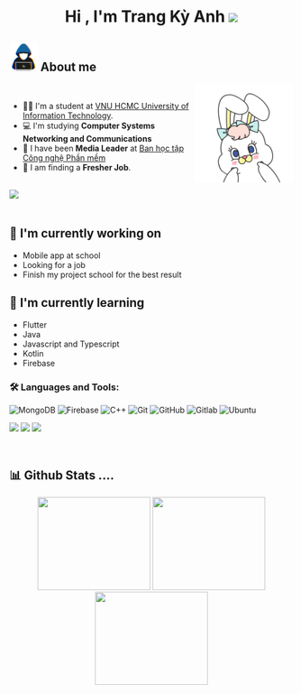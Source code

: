 
<h1 align="center"><b>Hi , I'm Trang Kỳ Anh </b><img src="https://media.giphy.com/media/hvRJCLFzcasrR4ia7z/giphy.gif" width="35"></h1>

## <picture><img src = "https://github.com/0xAbdulKhalid/0xAbdulKhalid/raw/main/assets/mdImages/about_me.gif" width = 50px></picture> **About me**

<picture> <img align="right" src="https://github.com/AllieInJune04/AllieInJune04/blob/main/mygif.gif" border="none" width = 175px></picture>

<br>

- :man_student: I'm a student at [VNU HCMC University of Information Technology](https://www.uit.edu.vn/).
- 💻 I'm studying **Computer Systems Networking and Communications**
- 👧 I have been **Media Leader** at [Ban học tập Công nghệ Phần mềm](https://www.facebook.com/bhtcnpm/)
- :dart: I am finding a **Fresher Job**.
<br><br>

<img src="https://user-images.githubusercontent.com/73097560/115834477-dbab4500-a447-11eb-908a-139a6edaec5c.gif"><br><br>

## 🔭 I'm currently working on

- Mobile app at school
- Looking for a job
- Finish my project school for the best result

## 🌱 I'm currently learning

- Flutter
- Java
- Javascript and Typescript
- Kotlin
- Firebase

### 🛠️ Languages and Tools:

![MongoDB](https://img.shields.io/badge/-MongoDB-black?style=flat-square&logo=mongodb)
![Firebase](https://img.shields.io/badge/-Firebase-black?style=flat-square&logo=Firebase)
![C++](https://img.shields.io/badge/-C++-black?style=flat-square&logo=c)
![Git](https://img.shields.io/badge/-Git-black?style=flat-square&logo=git)
![GitHub](https://img.shields.io/badge/-GitHub-black?style=flat-square&logo=github)
![Gitlab](https://img.shields.io/badge/-Gitlab-black?style=flat-square&logo=gitlab)
![Ubuntu](https://img.shields.io/badge/-Ubuntu-black?style=flat-square&logo=ubuntu)

![](https://img.shields.io/badge/Tools-Figma-informational?style=flat&logo=Figma&color=F24E1E)
![](https://img.shields.io/badge/Tools-Git-informational?style=flat&logo=Git&color=F05032)
![](https://img.shields.io/badge/Tools-GitHub-informational?style=flat&logo=GitHub&color=181717)



<br>
 <h2> 📊 Github Stats ....</h2>
<p align="center">
<img height=165 width=200 src="http://github-profile-summary-cards.vercel.app/api/cards/productive-time?username=kyanhtrang&theme=algolia&utcOffset=8">
<img height=165 width=200 src="http://github-profile-summary-cards.vercel.app/api/cards/stats?username=kyanhtrang&theme=algolia">
<img height=165 width=200 src="https://github-readme-streak-stats.herokuapp.com?user=kyanhtrang&theme=algolia&date_format=M%20j%5B%2C%20Y%5D">
</p>
<br>
